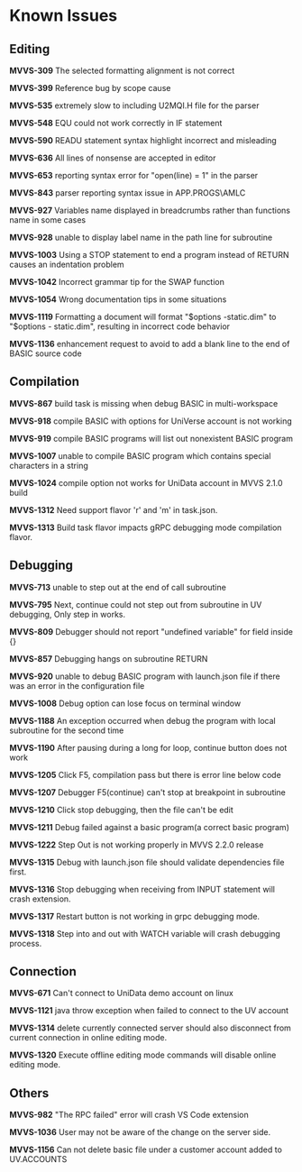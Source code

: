 # Known Issues

## Editing

**MVVS-309** The selected formatting alignment is not correct

**MVVS-399** Reference bug by scope cause

**MVVS-535** extremely slow to including U2MQI.H file for the parser

**MVVS-548** EQU could not work correctly in IF statement

**MVVS-590** READU statement syntax highlight incorrect and misleading

**MVVS-636** All lines of nonsense are accepted in editor

**MVVS-653** reporting syntax error for "open(line) = 1" in the parser

**MVVS-843** parser reporting syntax issue in APP.PROGS\AMLC

**MVVS-927** Variables name displayed in breadcrumbs rather than functions name in some cases

**MVVS-928** unable to display label name in the path line for subroutine

**MVVS-1003** Using a STOP statement to end a program instead of RETURN causes an indentation problem

**MVVS-1042** Incorrect grammar tip for the SWAP function

**MVVS-1054** Wrong documentation tips in some situations

**MVVS-1119** Formatting a document will format "$options -static.dim" to "$options - static.dim", resulting in incorrect code behavior

**MVVS-1136** enhancement request to avoid to add a blank line to the end of BASIC source code

## Compilation

**MVVS-867** build task is missing when debug BASIC in multi-workspace

**MVVS-918** compile BASIC with options for UniVerse account is not working

**MVVS-919** compile BASIC programs will list out nonexistent BASIC program

**MVVS-1007** unable to compile BASIC program which contains special characters in a string

**MVVS-1024** compile option not works for UniData account in MVVS 2.1.0 build

**MVVS-1312** Need support flavor 'r' and 'm' in task.json.

**MVVS-1313** Build task flavor impacts gRPC debugging mode compilation flavor.

## Debugging

**MVVS-713** unable to step out at the end of call subroutine

**MVVS-795** Next, continue could not step out from subroutine in UV debugging, Only step in works. 

**MVVS-809** Debugger should not report "undefined variable" for field inside {}

**MVVS-857** Debugging hangs on subroutine RETURN

**MVVS-920** unable to debug BASIC program with launch.json file if there was an error in the configuration file

**MVVS-1008** Debug option can lose focus on terminal window

**MVVS-1188** An exception occurred when debug the program with local subroutine for the second time

**MVVS-1190** After pausing during a long for loop, continue button does not work

**MVVS-1205** Click F5, compilation pass but there is error line below code

**MVVS-1207** Debugger F5(continue) can't stop at breakpoint in subroutine

**MVVS-1210** Click stop debugging, then the file can't be edit

**MVVS-1211** Debug failed against a basic program(a correct basic program)

**MVVS-1222** Step Out is not working properly in MVVS 2.2.0 release

**MVVS-1315** Debug with launch.json file should validate dependencies file first.

**MVVS-1316** Stop debugging when receiving from INPUT statement will crash extension.

**MVVS-1317** Restart button is not working in grpc debugging mode.

**MVVS-1318** Step into and out with WATCH variable will crash debugging process.

## Connection

**MVVS-671** Can't connect to UniData demo account on linux

**MVVS-1121** java throw exception when failed to connect to the UV account

**MVVS-1314** delete currently connected server should also disconnect from current connection in online editing mode.

**MVVS-1320** Execute offline editing mode commands will disable online editing mode.


## Others

**MVVS-982** "The RPC failed" error will crash VS Code extension

**MVVS-1036** User may not be aware of the change on the server side.

**MVVS-1156** Can not delete basic file under a customer account added to UV.ACCOUNTS

